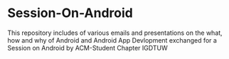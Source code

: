 # Session-On-Android
This repository includes of various emails and presentations on the what, how and why of Android and Android App Devlopment exchanged for a Session on Android by ACM-Student Chapter IGDTUW
